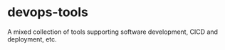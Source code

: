 # devops-tools
A mixed collection of tools supporting software development, CICD and deployment, etc.
